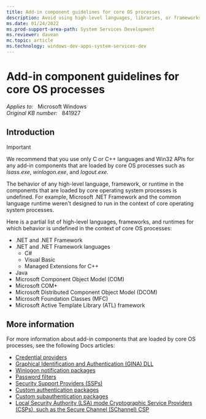 ```yaml
---
title: Add-in component guidelines for core OS processes
description: Avoid using high-level languages, libraries, or frameworks when building add-in components loaded by system processes.
ms.date: 01/24/2022
ms.prod-support-area-path: System Services Development
ms.reviewer: davean
mc.topic: article
ms.technology: windows-dev-apps-system-services-dev
---
```

# Add-in component guidelines for core OS processes

_Applies to:_ &nbsp; Microsoft Windows  
_Original KB number:_ &nbsp; 841927

## Introduction

> [!IMPORTANT]
> We recommend that you use only C or C++ languages and Win32 APIs for any add-in components that are loaded by core OS processes such as *lsass.exe*, *winlogon.exe*, and *logout.exe*.

The behavior of any high-level language, framework, or runtime in the components that are loaded by core operating system processes is undefined. For example, Microsoft .NET Framework and the common language runtime weren't designed to run in the context of core operating system processes.

Here is a partial list of high-level languages, frameworks, and runtimes for which behavior is undefined in the context of core OS processes:
- .NET and .NET Framework
- .NET and .NET Framework languages
    - C#
    - Visual Basic
    - Managed Extensions for C++
- Java
- Microsoft Component Object Model (COM)
- Microsoft COM+
- Microsoft Distributed Component Object Model (DCOM)
- Microsoft Foundation Classes (MFC)
- Microsoft Active Template Library (ATL) framework

## More information

For more information about add-in components that are loaded by core OS processes, see the following Docs articles:

- [Credential providers](/windows/win32/secauthn/winlogon-and-credential-providers)
- [Graphical Identification and Authentication (GINA) DLL](/windows/win32/secauthn/winlogon-and-gina)
- [Winlogon notification packages](/windows/win32/secauthn/winlogon-notification-packages)
- [Password filters](/windows/win32/secmgmt/password-filters)
- [Security Support Providers (SSPs)](/windows/win32/rpc/security-support-providers-ssps-)
- [Custom authentication packages](/windows/win32/secauthn/authentication-packages)
- [Custom subauthentication packages](/windows/win32/secauthn/subauthentication-packages)
- [Local Security Authority (LSA) mode Cryptographic Service Providers (CSPs), such as the Secure Channel (SChannel) CSP](/windows/win32/seccrypto/cryptographic-service-providers)
